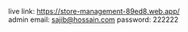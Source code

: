 live link: https://store-management-89ed8.web.app/
<br>
admin email: sajib@hossain.com
password: 222222
